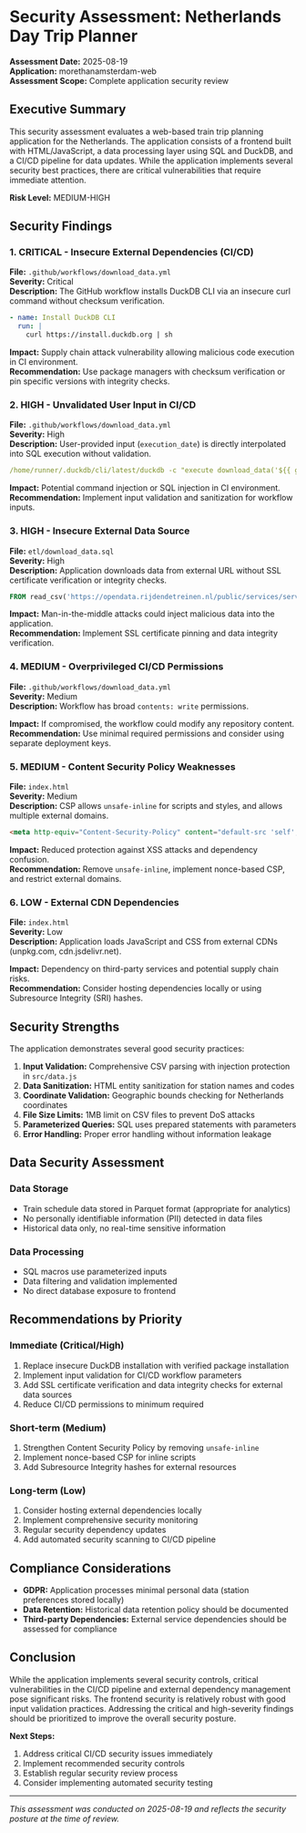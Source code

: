 # Security Assessment: Netherlands Day Trip Planner

**Assessment Date:** 2025-08-19  
**Application:** morethanamsterdam-web  
**Assessment Scope:** Complete application security review  

## Executive Summary

This security assessment evaluates a web-based train trip planning application for the Netherlands. The application consists of a frontend built with HTML/JavaScript, a data processing layer using SQL and DuckDB, and a CI/CD pipeline for data updates. While the application implements several security best practices, there are critical vulnerabilities that require immediate attention.

**Risk Level:** MEDIUM-HIGH

## Security Findings

### 1. CRITICAL - Insecure External Dependencies (CI/CD)

**File:** `.github/workflows/download_data.yml`  
**Severity:** Critical  
**Description:** The GitHub workflow installs DuckDB CLI via an insecure curl command without checksum verification.

```yaml
- name: Install DuckDB CLI
  run: |
    curl https://install.duckdb.org | sh
```

**Impact:** Supply chain attack vulnerability allowing malicious code execution in CI environment.  
**Recommendation:** Use package managers with checksum verification or pin specific versions with integrity checks.

### 2. HIGH - Unvalidated User Input in CI/CD

**File:** `.github/workflows/download_data.yml`  
**Severity:** High  
**Description:** User-provided input (`execution_date`) is directly interpolated into SQL execution without validation.

```yaml
/home/runner/.duckdb/cli/latest/duckdb -c "execute download_data('${{ github.event.inputs.execution_date }}')"
```

**Impact:** Potential command injection or SQL injection in CI environment.  
**Recommendation:** Implement input validation and sanitization for workflow inputs.

### 3. HIGH - Insecure External Data Source

**File:** `etl/download_data.sql`  
**Severity:** High  
**Description:** Application downloads data from external URL without SSL certificate verification or integrity checks.

```sql
FROM read_csv('https://opendata.rijdendetreinen.nl/public/services/services-'||strftime($1::date, '%Y-%m')||'.csv.gz')
```

**Impact:** Man-in-the-middle attacks could inject malicious data into the application.  
**Recommendation:** Implement SSL certificate pinning and data integrity verification.

### 4. MEDIUM - Overprivileged CI/CD Permissions

**File:** `.github/workflows/download_data.yml`  
**Severity:** Medium  
**Description:** Workflow has broad `contents: write` permissions.

**Impact:** If compromised, the workflow could modify any repository content.  
**Recommendation:** Use minimal required permissions and consider using separate deployment keys.

### 5. MEDIUM - Content Security Policy Weaknesses

**File:** `index.html`  
**Severity:** Medium  
**Description:** CSP allows `unsafe-inline` for scripts and styles, and allows multiple external domains.

```html
<meta http-equiv="Content-Security-Policy" content="default-src 'self'; script-src 'self' 'unsafe-inline' 'wasm-unsafe-eval' https://unpkg.com https://cdn.jsdelivr.net; style-src 'self' 'unsafe-inline' https://unpkg.com; img-src 'self' data: https:; connect-src 'self' https://unpkg.com https://cdn.jsdelivr.net https://extensions.duckdb.org; worker-src blob:; object-src 'none'; base-uri 'self'; form-action 'self';" />
```

**Impact:** Reduced protection against XSS attacks and dependency confusion.  
**Recommendation:** Remove `unsafe-inline`, implement nonce-based CSP, and restrict external domains.

### 6. LOW - External CDN Dependencies

**File:** `index.html`  
**Severity:** Low  
**Description:** Application loads JavaScript and CSS from external CDNs (unpkg.com, cdn.jsdelivr.net).

**Impact:** Dependency on third-party services and potential supply chain risks.  
**Recommendation:** Consider hosting dependencies locally or using Subresource Integrity (SRI) hashes.

## Security Strengths

The application demonstrates several good security practices:

1. **Input Validation:** Comprehensive CSV parsing with injection protection in `src/data.js`
2. **Data Sanitization:** HTML entity sanitization for station names and codes
3. **Coordinate Validation:** Geographic bounds checking for Netherlands coordinates
4. **File Size Limits:** 1MB limit on CSV files to prevent DoS attacks
5. **Parameterized Queries:** SQL uses prepared statements with parameters
6. **Error Handling:** Proper error handling without information leakage

## Data Security Assessment

### Data Storage
- Train schedule data stored in Parquet format (appropriate for analytics)
- No personally identifiable information (PII) detected in data files
- Historical data only, no real-time sensitive information

### Data Processing
- SQL macros use parameterized inputs
- Data filtering and validation implemented
- No direct database exposure to frontend

## Recommendations by Priority

### Immediate (Critical/High)
1. Replace insecure DuckDB installation with verified package installation
2. Implement input validation for CI/CD workflow parameters
3. Add SSL certificate verification and data integrity checks for external data sources
4. Reduce CI/CD permissions to minimum required

### Short-term (Medium)
1. Strengthen Content Security Policy by removing `unsafe-inline`
2. Implement nonce-based CSP for inline scripts
3. Add Subresource Integrity hashes for external resources

### Long-term (Low)
1. Consider hosting external dependencies locally
2. Implement comprehensive security monitoring
3. Regular security dependency updates
4. Add automated security scanning to CI/CD pipeline

## Compliance Considerations

- **GDPR:** Application processes minimal personal data (station preferences stored locally)
- **Data Retention:** Historical data retention policy should be documented
- **Third-party Dependencies:** External service dependencies should be assessed for compliance

## Conclusion

While the application implements several security controls, critical vulnerabilities in the CI/CD pipeline and external dependency management pose significant risks. The frontend security is relatively robust with good input validation practices. Addressing the critical and high-severity findings should be prioritized to improve the overall security posture.

**Next Steps:**
1. Address critical CI/CD security issues immediately
2. Implement recommended security controls
3. Establish regular security review process
4. Consider implementing automated security testing

---
*This assessment was conducted on 2025-08-19 and reflects the security posture at the time of review.*